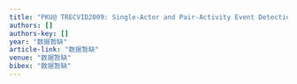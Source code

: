 ```yaml
---
title: "PKU@ TRECVID2009: Single-Actor and Pair-Activity Event Detection in Surveillance Video"
authors: []
authors-key: []
year: "数据暂缺"
article-link: "数据暂缺"
venue: "数据暂缺"
bibex: "数据暂缺"
---
```

